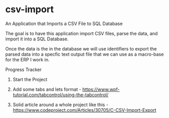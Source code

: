 # csv-import
An Application that Imports a CSV File to SQL Database

The goal is to have this application import CSV files, parse the data, and import it into a SQL Database. 

Once the data is the in the database we will use identifiers to export the parsed data into a specfic text output file that we can use as a macro-base for the ERP I work in. 

Progress Tracker

1. Start the Project

2. Add some tabs and lets format - https://www.wpf-tutorial.com/tabcontrol/using-the-tabcontrol/

3. Solid article around a whole project like this - https://www.codeproject.com/Articles/30705/C-CSV-Import-Export

